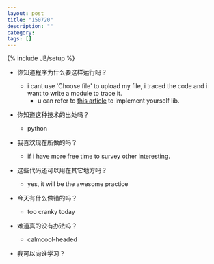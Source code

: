 ```yaml
---
layout: post
title: "150720"
description: ""
category: 
tags: []
---
```

{% include JB/setup %}

* 你知道程序为什么要这样运行吗？
  * i cant use 'Choose file' to upload my file, i traced the code and i want to write a module to trace it.
    * u can refer to [this article](http://stackoverflow.com/questions/23543666/how-to-handle-prompt-box-with-robot-framework) to implement yourself lib.
  
* 你知道这种技术的出处吗？
  * python

* 我喜欢现在所做的吗？
  * if i have more free time to survey other interesting.

* 这些代码还可以用在其它地方吗？
  * yes, it will be the awesome practice

* 今天有什么做错的吗？
  * too cranky today

* 难道真的没有办法吗？
  * calmcool-headed 

* 我可以向谁学习？
 
